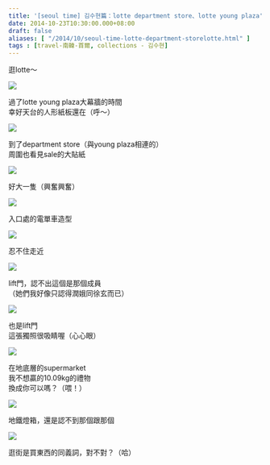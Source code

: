 ```yaml
---
title: '[seoul time] 김수현篇：lotte department store、lotte young plaza'
date: 2014-10-23T10:30:00.000+08:00
draft: false
aliases: [ "/2014/10/seoul-time-lotte-department-storelotte.html" ]
tags : [travel-南韓-首爾, collections - 김수현]
---
```


逛lotte～  

![](/images/seoulkshlotte1.jpg)

過了lotte young plaza大幕牆的時間  
幸好天台的人形紙板還在（呼～）  

![](/images/seoulkshlotte.jpg)

到了department store（與young plaza相連的）  
周圍也看見sale的大貼紙  

![](/images/seoulkshlotte2.jpg)

好大一隻（興奮興奮）  

![](/images/seoulkshlotte3.jpg)

入口處的電單車造型  

![](/images/seoulkshlotte4.jpg)

忍不住走近  

![](/images/seoulkshlotte5.jpg)

lift門，認不出這個是那個成員  
（她們我好像只認得潤娥同徐玄而已）  

![](/images/seoulkshlotte6.jpg)

也是lift門  
這張獨照很吸睛喔（心心眼）  

![](/images/seoulkshlotte7.jpg)

在地底層的supermarket  
我不想贏的10.09kg的禮物  
換成你可以嗎？（喂！）  

![](/images/seoulkshlotte8.jpg)

地鐵燈箱，還是認不到那個跟那個  

![](/images/seoulkshlotte9.jpg)

逛街是買東西的同義詞，對不對？（哈）
